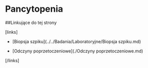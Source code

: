 # Pancytopenia





##Linkujące do tej strony

[links]

- [Biopsja szpiku](../../Badania/Laboratoryjne/Biopsja szpiku.md)

- [Odczyny poprzetoczeniowe](./Odczyny poprzetoczeniowe.md)


[/links]

